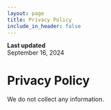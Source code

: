 ```yaml
---
layout: page
title: Privacy Policy
include_in_header: false
---
```


**Last updated**  
September 16, 2024

# Privacy Policy

We do not collect any information.